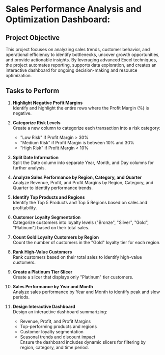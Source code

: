 # Sales Performance Analysis and Optimization Dashboard:


## **Project Objective**

This project focuses on analyzing sales trends, customer behavior, and operational efficiency to identify bottlenecks, uncover growth opportunities, and provide actionable insights. By leveraging advanced Excel techniques, the project automates reporting, supports data exploration, and creates an interactive dashboard for ongoing decision-making and resource optimization.

## **Tasks to Perform**

1. **Highlight Negative Profit Margins**  
   Identify and highlight the entire rows where the Profit Margin (%) is negative.

2. **Categorize Risk Levels**  
   Create a new column to categorize each transaction into a risk category:  
   - "Low Risk" if Profit Margin > 30%  
   - "Medium Risk" if Profit Margin is between 10% and 30%  
   - "High Risk" if Profit Margin < 10%

3. **Split Date Information**  
   Split the Date column into separate Year, Month, and Day columns for further analysis.

4. **Analyze Sales Performance by Region, Category, and Quarter**  
   Analyze Revenue, Profit, and Profit Margins by Region, Category, and Quarter to identify performance trends.

5. **Identify Top Products and Regions**  
   Identify the Top 5 Products and Top 5 Regions based on sales and profitability.

6. **Customer Loyalty Segmentation**  
   Categorize customers into loyalty levels ("Bronze", "Silver", "Gold", "Platinum") based on their total sales.

7. **Count Gold Loyalty Customers by Region**  
   Count the number of customers in the "Gold" loyalty tier for each region.

8. **Rank High-Value Customers**  
   Rank customers based on their total sales to identify high-value customers.

9. **Create a Platinum Tier Slicer**  
   Create a slicer that displays only "Platinum" tier customers.

10. **Sales Performance by Year and Month**  
    Analyze sales performance by Year and Month to identify peak and slow periods.

11. **Design Interactive Dashboard**  
    Design an interactive dashboard summarizing:  
    - Revenue, Profit, and Profit Margins  
    - Top-performing products and regions  
    - Customer loyalty segmentation  
    - Seasonal trends and discount impact  
    Ensure the dashboard includes dynamic slicers for filtering by region, category, and time period.
